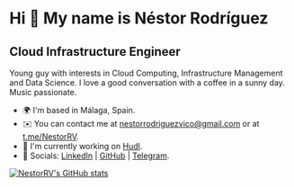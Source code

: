 Hi 👋 My name is Néstor Rodríguez
=================================

Cloud Infrastructure Engineer
-----------------------------

Young guy with interests in Cloud Computing, Infrastructure Management and Data Science. I love a good conversation with a coffee in a sunny day. Music passionate.

* 🌍 I'm based in Málaga, Spain.
* ✉️ You can contact me at [nestorrodriguezvico@gmail.com](mailto:nestorrodriguezvico@gmail.com) or at [t.me/NestorRV](https://t.me/NestorRV).
* 🚀 I'm currently working on [Hudl](https://hudl.com).
* 👤 Socials: [LinkedIn](https://www.linkedin.com/in/nestorrv) | [GitHub](https://www.github.com/NestorRV) | [Telegram](https://t.me/NestorRV).

<a href="http://www.github.com/NestorRV"><img src="https://github-readme-stats.vercel.app/api?username=NestorRV&show_icons=true&hide=&count_private=true&title_color=9c27b0&text_color=000000&icon_color=9c27b0" alt="NestorRV's GitHub stats" /></a>
